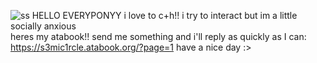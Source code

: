 ![ss](https://github.com/user-attachments/assets/73d08cb4-17a5-4e0b-bed5-6fe7bc38f71f)
HELLO EVERYPONYY
i love to c+h!! i try to interact but im a little socially anxious    
heres my atabook!! send me something and i'll reply as quickly as I can: https://s3mic1rcle.atabook.org/?page=1 
have a nice day :>
